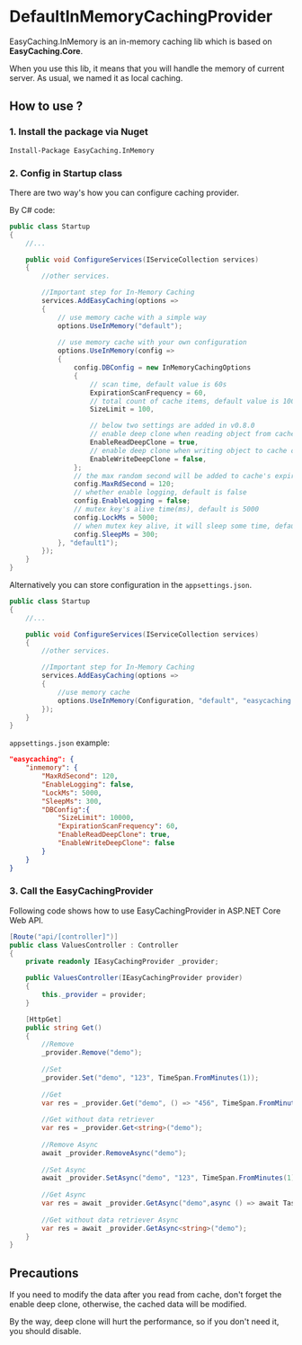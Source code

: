 # DefaultInMemoryCachingProvider

EasyCaching.InMemory is an in-memory caching lib which is based on **EasyCaching.Core**.

When you use this lib, it means that you will handle the memory of current server. As usual, we named it as local caching.

## How to use ?

### 1. Install the package via Nuget

```
Install-Package EasyCaching.InMemory
```

### 2. Config in Startup class

There are two way's how you can configure caching provider.

By C# code:

```csharp
public class Startup
{
    //...

    public void ConfigureServices(IServiceCollection services)
    {
        //other services.

        //Important step for In-Memory Caching
        services.AddEasyCaching(options =>
        {
            // use memory cache with a simple way
            options.UseInMemory("default");
            
            // use memory cache with your own configuration
            options.UseInMemory(config => 
            {
                config.DBConfig = new InMemoryCachingOptions
                {
                    // scan time, default value is 60s
                    ExpirationScanFrequency = 60, 
                    // total count of cache items, default value is 10000
                    SizeLimit = 100,       

                    // below two settings are added in v0.8.0
                    // enable deep clone when reading object from cache or not, default value is true.
                    EnableReadDeepClone = true,
                    // enable deep clone when writing object to cache or not, default valuee is false.
                    EnableWriteDeepClone = false,
                };
                // the max random second will be added to cache's expiration, default value is 120
                config.MaxRdSecond = 120;
                // whether enable logging, default is false
                config.EnableLogging = false;
                // mutex key's alive time(ms), default is 5000
                config.LockMs = 5000;
                // when mutex key alive, it will sleep some time, default is 300
                config.SleepMs = 300;
            }, "default1");
        });
    }
}
```

Alternatively you can store configuration in the `appsettings.json`.

```csharp
public class Startup
{
    //...

    public void ConfigureServices(IServiceCollection services)
    {
        //other services.

        //Important step for In-Memory Caching
        services.AddEasyCaching(options =>
        {
            //use memory cache
            options.UseInMemory(Configuration, "default", "easycaching:inmemory");
        });
    }
}
```

`appsettings.json` example:

```JSON
"easycaching": {
    "inmemory": {
        "MaxRdSecond": 120,
        "EnableLogging": false,
        "LockMs": 5000,
        "SleepMs": 300,
        "DBConfig":{
            "SizeLimit": 10000,
            "ExpirationScanFrequency": 60,
            "EnableReadDeepClone": true,
            "EnableWriteDeepClone": false
        }
    }
}
```

### 3. Call the EasyCachingProvider

Following code shows how to use EasyCachingProvider in ASP.NET Core Web API.

```csharp
[Route("api/[controller]")]
public class ValuesController : Controller
{
    private readonly IEasyCachingProvider _provider;

    public ValuesController(IEasyCachingProvider provider)
    {
        this._provider = provider;
    }

    [HttpGet]
    public string Get()
    {
        //Remove
        _provider.Remove("demo");
        
        //Set
        _provider.Set("demo", "123", TimeSpan.FromMinutes(1));
            
        //Get
        var res = _provider.Get("demo", () => "456", TimeSpan.FromMinutes(1));
        
        //Get without data retriever
        var res = _provider.Get<string>("demo");
        
        //Remove Async
        await _provider.RemoveAsync("demo");
           
        //Set Async
        await _provider.SetAsync("demo", "123", TimeSpan.FromMinutes(1));   
            
        //Get Async    
        var res = await _provider.GetAsync("demo",async () => await Task.FromResult("456"), TimeSpan.FromMinutes(1));   
        
        //Get without data retriever Async
        var res = await _provider.GetAsync<string>("demo");
    }
}
```

## Precautions

If you need to modify the data after you read from cache, don't forget the enable deep clone, otherwise, the cached data will be modified.

By the way, deep clone will hurt the performance, so if you don't need it, you should disable.
